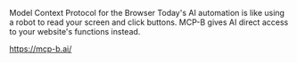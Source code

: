 
Model Context Protocol
for the Browser
Today's AI automation is like using a robot to read your screen and click buttons. MCP-B gives AI direct access to your website's functions instead.

https://mcp-b.ai/